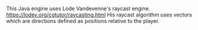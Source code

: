 This Java engine uses Lode Vandevenne's raycast engine. https://lodev.org/cgtutor/raycasting.html
His raycast algorithm uses vectors which are directions defined as positions relative to the player. 
